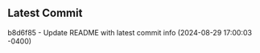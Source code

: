 
## Latest Commit
b8d6f85 - Update README with latest commit info (2024-08-29 17:00:03 -0400) <Yunxi-Zhou>
